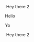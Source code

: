 <div>
  <img />
  <span>Hey there 2</span>
</div>

<some-component>
  <p>Hello</p>
</some-component>

Yo

<div>
  <img />
  <span>Hey there 2</span>
</div>
